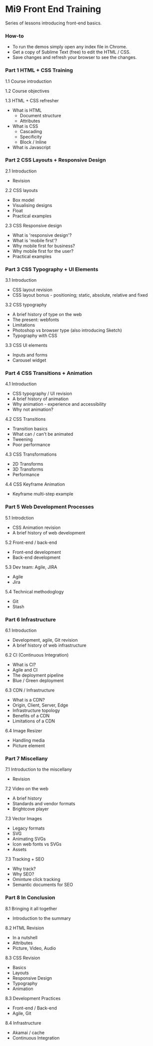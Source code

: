 # Mi9 Front End Training

Series of lessons introducing front-end basics.

### How-to

- To run the demos simply open any index file in Chrome.
- Get a copy of Sublime Text (free) to edit the HTML / CSS.
- Save changes and refresh your browser to see the changes.

### Part 1  HTML + CSS Training

1.1 Course introduction

1.2 Course objectives

1.3 HTML + CSS refresher
  - What is HTML
    - Document structure
    - Attributes
  - What is CSS
    - Cascading
    - Specificity
    - Block / Inline
  - What is Javascript

### Part 2  CSS Layouts + Responsive Design

2.1 Introduction
  - Revision

2.2 CSS layouts
  - Box model
  - Visualising designs
  - Float
  - Practical examples

2.3 CSS Responsive design
  - What is 'responsive design'?
  - What is 'mobile first'?
  - Why mobile first for business?
  - Why mobile first for the user?
  - Practical examples

### Part 3  CSS Typography + UI Elements

3.1 Introduction
  - CSS layout revision
  - CSS layout bonus - positioning; static, absolute, relative and fixed

3.2 CSS typography
  - A brief history of type on the web
  - The present: webfonts
  - Limitations
  - Photoshop vs browser type (also introducing Sketch)
  - Typography with CSS

3.3 CSS UI elements
  - Inputs and forms
  - Carousel widget

### Part 4  CSS Transitions + Animation

4.1 Introduction
  - CSS typography / UI revision
  - A brief history of animation
  - Why animation - experience and accessibility
  - Why not animation?

4.2 CSS Transitions
  - Transition basics
  - What can / can't be animated
  - Tweening
  - Poor performance

4.3 CSS Transformations
  - 2D Transforms
  - 3D Transforms
  - Performance

4.4 CSS Keyframe Animation
  - Keyframe multi-step example

### Part 5  Web Development Processes

5.1 Introdction
  - CSS Animation revision
  - A brief history of web development

5.2 Front-end / back-end
  - Front-end development
  - Back-end development

5.3 Dev team: Agile, JIRA
  - Agile
  - Jira

5.4 Technical methodoglogy
  - Git
  - Stash

### Part 6  Infrastructure

6.1 Introduction
  - Development, agile, Git revision
  - A brief history of web infrastructure

6.2 CI (Continuous Integration)
  - What is CI?
  - Agile and CI
  - The deployment pipeline
  - Blue / Green deployment

6.3 CDN / Infrastructure
  - What is a CDN?
  - Origin, Client, Server, Edge
  - Infrastructure topology
  - Benefits of a CDN
  - Limitations of a CDN

6.4 Image Resizer
  - Handling media
  - Picture element

### Part 7  Miscellany

7.1 Introduction to the miscellany
  - Revision

7.2 Video on the web
  - A brief history
  - Standards and vendor formats
  - Brightcove player

7.3 Vector Images
  - Legacy formats
  - SVG
  - Animating SVGs
  - Icon web fonts vs SVGs
  - Assets

7.3 Tracking + SEO
  - Why track?
  - Why SEO?
  - Ominture click tracking
  - Semantic documents for SEO

### Part 8  In Conclusion

8.1 Bringing it all together
  - Introduction to the summary

8.2 HTML Revision
  - In a nutshell
  - Attributes
  - Picture, Video, Audio

8.3 CSS Revision
  - Basics
  - Layouts
  - Responsive Design
  - Typography
  - Animation

8.3 Development Practices
  - Front-end / Back-end
  - Agile, Git

8.4 Infrastructure
  - Akamai / cache
  - Continuous Integration
